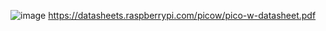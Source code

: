 ![image](https://github.com/user-attachments/assets/d0a82dae-a424-4996-afc3-efdbc9abd309)
https://datasheets.raspberrypi.com/picow/pico-w-datasheet.pdf
